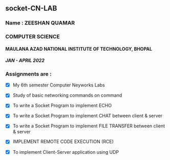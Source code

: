 ## socket-CN-LAB

### Name : ZEESHAN QUAMAR
### COMPUTER SCIENCE
#### MAULANA AZAD NATIONAL INSTITUTE OF TECHNOLOGY, BHOPAL
##### JAN - APRIL 2022


### Assignments are :
- [x] My 6th semester Computer Neyworks Labs
- [x] Study of basic networking commands on command
- [x] To write a Socket Program to implement ECHO
- [x] To write a Socket Program to implement CHAT between client & server
- [x] To write a Socket Program to implement FILE TRANSFER between client & server
- [x] IMPLEMENT REMOTE CODE EXECUTION (RCE)
- [x] To implement Client-Server application using UDP



